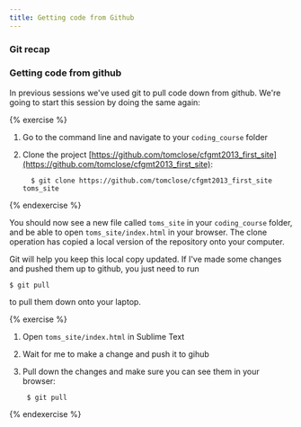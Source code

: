 ```yaml
---
title: Getting code from Github
---
```


### Git recap



### Getting code from github

In previous sessions we've used git to pull code down from github. We're going to start this session by doing the same again:

{% exercise %}
1. Go to the command line and navigate to your `coding_course` folder
2. Clone the project [https://github.com/tomclose/cfgmt2013_first_site](https://github.com/tomclose/cfgmt2013_first_site):

     	 $ git clone https://github.com/tomclose/cfgmt2013_first_site toms_site

{% endexercise %}

You should now see a new file called `toms_site` in your `coding_course` folder, and be able to open `toms_site/index.html` in your browser. The clone operation has copied a local version of the repository onto your computer.

Git will help you keep this local copy updated. If I've made some changes and pushed them up to github, you just need to run

    $ git pull

to pull them down onto your laptop.

{% exercise %}
1. Open `toms_site/index.html` in Sublime Text
2. Wait for me to make a change and push it to gihub
3. Pull down the changes and make sure you can see them in your browser:

		$ git pull
{% endexercise %}